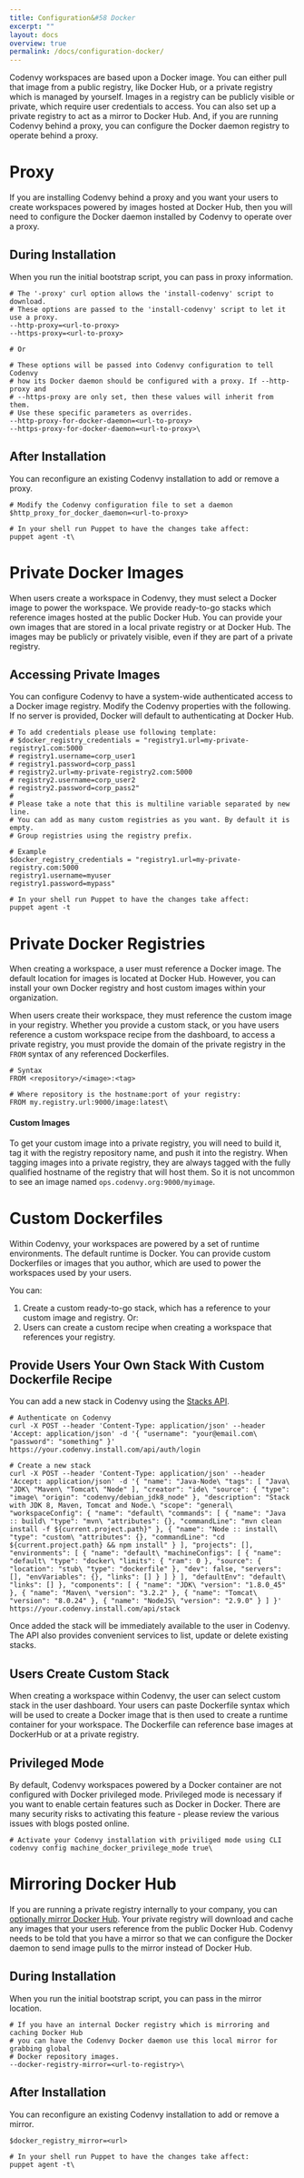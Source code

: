 ```yaml
---
title: Configuration&#58 Docker
excerpt: ""
layout: docs
overview: true
permalink: /docs/configuration-docker/
---
```

Codenvy workspaces are based upon a Docker image. You can either pull that image from a public registry, like Docker Hub, or a private registry which is managed by yourself.  Images in a registry can be publicly visible or private, which require user credentials to access. You can also set up a private registry to act as a mirror to Docker Hub.  And, if you are running Codenvy behind a proxy, you can configure the Docker daemon registry to operate behind a proxy.

# Proxy  
If you are installing Codenvy behind a proxy and you want your users to create workspaces powered by images hosted at Docker Hub, then you will need to configure the Docker daemon installed by Codenvy to operate over a proxy.

## During Installation
When you run the initial bootstrap script, you can pass in proxy information.
```shell  
# The '-proxy' curl option allows the 'install-codenvy' script to download.
# These options are passed to the 'install-codenvy' script to let it use a proxy.
--http-proxy=<url-to-proxy>
--https-proxy=<url-to-proxy>

# Or

# These options will be passed into Codenvy configuration to tell Codenvy
# how its Docker daemon should be configured with a proxy. If --http-proxy and
# --https-proxy are only set, then these values will inherit from them.
# Use these specific parameters as overrides.
--http-proxy-for-docker-daemon=<url-to-proxy>
--https-proxy-for-docker-daemon=<url-to-proxy>\
```
## After Installation
You can reconfigure an existing Codenvy installation to add or remove a proxy.
```text  
# Modify the Codenvy configuration file to set a daemon
$http_proxy_for_docker_daemon=<url-to-proxy>

# In your shell run Puppet to have the changes take affect:
puppet agent -t\
```

# Private Docker Images  
When users create a workspace in Codenvy, they must select a Docker image to power the workspace. We provide ready-to-go stacks which reference images hosted at the public Docker Hub. You can provide your own images that are stored in a local private registry or at Docker Hub. The images may be publicly or privately visible, even if they are part of a private registry.

## Accessing Private Images
You can configure Codenvy to have a system-wide authenticated access to a Docker image registry. Modify the Codenvy properties with the following. If no server is provided, Docker will default to authenticating at Docker Hub.
```text  
# To add credentials please use following template:
# $docker_registry_credentials = "registry1.url=my-private-registry1.com:5000
# registry1.username=corp_user1
# registry1.password=corp_pass1
# registry2.url=my-private-registry2.com:5000
# registry2.username=corp_user2
# registry2.password=corp_pass2"
#
# Please take a note that this is multiline variable separated by new line.
# You can add as many custom registries as you want. By default it is empty.
# Group registries using the registry prefix.

# Example
$docker_registry_credentials = "registry1.url=my-private-registry.com:5000
registry1.username=myuser
registry1.password=mypass"

# In your shell run Puppet to have the changes take affect:
puppet agent -t
```

# Private Docker Registries  
When creating a workspace, a user must reference a Docker image. The default location for images is located at Docker Hub. However, you can install your own Docker registry and host custom images within your organization.

When users create their workspace, they must reference the custom image in your registry. Whether you provide a custom stack, or you have users reference a custom workspace recipe from the dashboard, to access a private registry, you must provide the domain of the private registry in the `FROM` syntax of any referenced Dockerfiles.
```text  
# Syntax
FROM <repository>/<image>:<tag>

# Where repository is the hostname:port of your registry:
FROM my.registry.url:9000/image:latest\
```

#### Custom Images
To get your custom image into a private registry, you will need to build it, tag it with the registry repository name, and push it into the registry. When tagging images into a private registry, they are always tagged with the fully qualified hostname of the registry that will host them. So it is not uncommon to see an image named `ops.codenvy.org:9000/myimage`.  


# Custom Dockerfiles  
Within Codenvy, your workspaces are powered by a set of runtime environments. The default runtime is Docker. You can provide custom Dockerfiles or images that you author, which are used to power the workspaces used by your users.

You can:
1. Create a custom ready-to-go stack, which has a reference to your custom image and registry. Or:
2. Users can create a custom recipe when creating a workspace that references your registry.

## Provide Users Your Own Stack With Custom Dockerfile Recipe
You can add a new stack in Codenvy using the [Stacks API](https://eclipse-che.readme.io/docs/stacks-1).
```curl  
# Authenticate on Codenvy
curl -X POST --header 'Content-Type: application/json' --header 'Accept: application/json' -d '{ "username": "your@email.com\ "password": "something" }' https://your.codenvy.install.com/api/auth/login

# Create a new stack
curl -X POST --header 'Content-Type: application/json' --header 'Accept: application/json' -d '{ "name": "Java-Node\ "tags": [ "Java\ "JDK\ "Maven\ "Tomcat\ "Node" ], "creator": "ide\ "source": { "type": "image\ "origin": "codenvy/debian_jdk8_node" }, "description": "Stack with JDK 8, Maven, Tomcat and Node.\ "scope": "general\ "workspaceConfig": { "name": "default\ "commands": [ { "name": "Java :: build\ "type": "mvn\ "attributes": {}, "commandLine": "mvn clean install -f ${current.project.path}" }, { "name": "Node :: install\ "type": "custom\ "attributes": {}, "commandLine": "cd ${current.project.path} && npm install" } ], "projects": [], "environments": [ { "name": "default\ "machineConfigs": [ { "name": "default\ "type": "docker\ "limits": { "ram": 0 }, "source": { "location": "stub\ "type": "dockerfile" }, "dev": false, "servers": [], "envVariables": {}, "links": [] } ] } ], "defaultEnv": "default\ "links": [] }, "components": [ { "name": "JDK\ "version": "1.8.0_45" }, { "name": "Maven\ "version": "3.2.2" }, { "name": "Tomcat\ "version": "8.0.24" }, { "name": "NodeJS\ "version": "2.9.0" } ] }' https://your.codenvy.install.com/api/stack
```
Once added the stack will be immediately available to the user in Codenvy. The API also provides convenient services to list, update or delete existing stacks.

## Users Create Custom Stack
When creating a workspace within Codenvy, the user can select custom stack in the user dashboard. Your users can paste Dockerfile syntax which will be used to create a Docker image that is then used to create a runtime container for your workspace. The Dockerfile can reference base images at DockerHub or at a private registry.

## Privileged Mode
By default, Codenvy workspaces powered by a Docker container are not configured with Docker privileged mode. Privileged mode is necessary if you want to enable certain features such as Docker in Docker. There are many security risks to activating this feature - please review the various issues with blogs posted online.  

```shell  
# Activate your Codenvy installation with priviliged mode using CLI
codenvy config machine_docker_privilege_mode true\
```

# Mirroring Docker Hub  
If you are running a private registry internally to your company, you can [optionally mirror Docker Hub](https://docs.docker.com/registry/mirror/). Your private registry will download and cache any images that your users reference from the public Docker Hub. Codenvy needs to be told that you have a mirror so that we can configure the Docker daemon to send image pulls to the mirror instead of Docker Hub.

## During Installation
When you run the initial bootstrap script, you can pass in the mirror location.
```shell  
# If you have an internal Docker registry which is mirroring and caching Docker Hub
# you can have the Codenvy Docker daemon use this local mirror for grabbing global
# Docker repository images.
--docker-registry-mirror=<url-to-registry>\
```
## After Installation
You can reconfigure an existing Codenvy installation to add or remove a mirror.
```text  
$docker_registry_mirror=<url>

# In your shell run Puppet to have the changes take affect:
puppet agent -t\
```
